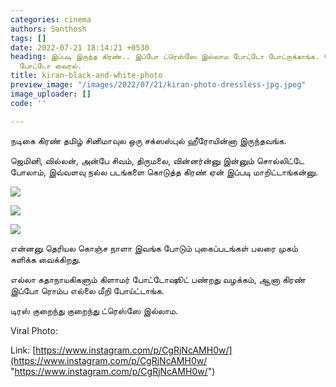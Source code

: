 ```yaml
---
categories: cinema
authors: Santhosh
tags: []
date: 2022-07-21 18:14:21 +0530
heading: இப்படி இருந்த கிரண்.. இப்போ ட்ரெஸ்ஸே இல்லாம போட்டோ போட்ருக்காங்க. லேட்டஸ்ட்
  போட்டோ வைரல்.
title: kiran-black-and-white-photo
preview_image: "/images/2022/07/21/kiran-photo-dressless-jpg.jpeg"
image_uploader: []
code: ''

---
```

நடிகை கிரண் தமிழ் சினிமாவுல ஒரு சக்ஸஸ்புல் ஹீரோயின்னா இருந்தவங்க. 

ஜெமினி, வில்லன், அன்பே சிவம், திருமலை, வின்னர்ன்னு இன்னும் சொல்லிட்டே போலாம், இவ்வளவு நல்ல படங்களை கொடுத்த கிரண் ஏன் இப்படி மாறிட்டாங்கன்னு.

![](/images/2022/07/21/kiran-in-anbe-sivam-jpg.jpeg)

![](/images/2022/07/21/kiran-in-gemini-jpg.jpeg)

![](/images/2022/07/21/kiran-in-winnar-jpg.jpeg)

என்னனு தெரியல கொஞ்ச நாளா இவங்க போடும் புகைப்படங்கள் பலரை முகம் சுளிக்க வைக்கிறது.

எல்லா கதாநாயகிகளும் கிளாமர் போட்டோஷூட் பண்றது வழக்கம், ஆனா கிரண் இப்போ ரொம்ப எல்லை மீறி போய்ட்டாங்க.

டிரஸ் குறைந்து குறைந்து ட்ரெஸ்ஸே இல்லாம.

Viral Photo:

Link: [https://www.instagram.com/p/CgRjNcAMH0w/](https://www.instagram.com/p/CgRjNcAMH0w/ "https://www.instagram.com/p/CgRjNcAMH0w/")